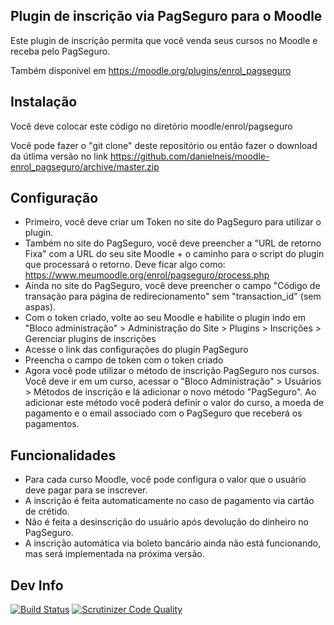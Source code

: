 Plugin de inscrição via PagSeguro para o Moodle
-----------------------------------------------

Este plugin de inscrição permita que você venda seus cursos no Moodle e receba pelo PagSeguro.

Também disponível em https://moodle.org/plugins/enrol_pagseguro

Instalação
-------

Você deve colocar este código no diretório moodle/enrol/pagseguro

Você pode fazer o "git clone" deste repositório ou então fazer o download da útlima versão no link https://github.com/danielneis/moodle-enrol_pagseguro/archive/master.zip

Configuração
------------

* Primeiro, você deve criar um Token no site do PagSeguro para utilizar o plugin.
* Também no site do PagSeguro, você deve preencher a "URL de retorno Fixa" com a URL do seu site Moodle + o caminho para o script do plugin que processará o retorno. Deve ficar algo como: https://www.meumoodle.org/enrol/pagseguro/process.php
* Ainda no site do PagSeguro, você deve preencher o campo "Código de transação para página de redirecionamento" sem "transaction_id" (sem aspas).
* Com o token criado, volte ao seu Moodle e habilite o plugin indo em "Bloco administração" > Administração do Site > Plugins > Inscrições > Gerenciar plugins de inscrições
* Acesse o link das configurações do plugin PagSeguro
* Preencha o campo de token com o token criado
* Agora você pode utilizar o método de inscrição PagSeguro nos cursos. Você deve ir em um curso, acessar o "Bloco Administração" > Usuários > Métodos de inscrição e lá adicionar o novo método "PagSeguro". Ao adicionar este método você poderá definir o valor do curso, a moeda de pagamento e o email associado com o PagSeguro que receberá os pagamentos.

Funcionalidades
---------------

* Para cada curso Moodle, você pode configura o valor que o usuário deve pagar para se inscrever.
* A inscrição é feita automaticamente no caso de pagamento via cartão de crétido.
* Não é feita a desinscrição do usuário após devolução do dinheiro no PagSeguro.
* A inscrição automática via boleto bancário ainda não está funcionando, mas será implementada na próxima versão.


Dev Info
--------

[![Build Status](https://travis-ci.org/danielneis/moodle-enrol_pagseguro.svg?branch=update-3.0)](https://travis-ci.org/danielneis/moodle-enrol_pagseguro)
[![Scrutinizer Code Quality](https://scrutinizer-ci.com/g/danielneis/moodle-enrol_pagseguro/badges/quality-score.png?b=update-3.0)](https://scrutinizer-ci.com/g/danielneis/moodle-enrol_pagseguro/?branch=update-3.0)
